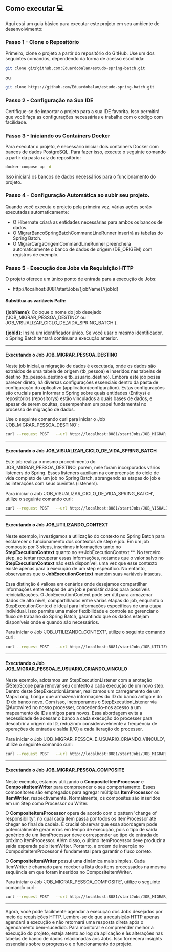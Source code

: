 ## Como executar 💻

Aqui está um guia básico para executar este projeto em seu ambiente de desenvolvimento:

### Passo 1 - Clone o Repositório

Primeiro, clone o projeto a partir do repositório do GitHub. Use um dos seguintes comandos, dependendo da forma de
acesso escolhida:

```bash
git clone git@github.com:Eduardobalan/estudo-spring-batch.git
```

ou

```bash
git clone https://github.com/Eduardobalan/estudo-spring-batch.git
```

### Passo 2 - Configuração na Sua IDE

Certifique-se de importar o projeto para a sua IDE favorita. Isso permitirá que você faça as configurações necessárias e
trabalhe com o código com facilidade.

### Passo 3 - Iniciando os Containers Docker

Para executar o projeto, é necessário iniciar dois containers Docker com bancos de dados PostgreSQL.
Para fazer isso, execute o seguinte comando a partir da pasta raiz do repositório:

```bash
docker-compose up -d
```

Isso iniciará os bancos de dados necessários para o funcionamento do projeto.

### Passo 4 - Configuração Automática ao subir seu projeto.

Quando você executa o projeto pela primeira vez, várias ações serão executadas automaticamente:

- O Hibernate criará as entidades necessárias para ambos os bancos de dados.
- O MigrarBancoSpringBatchCommandLineRunner inserirá as tabelas do Spring Batch.
- O MigrarCargaOrigemCommandLineRunner preencherá automaticamente o banco de dados de origem (DB_ORIGEM) com registros
  de exemplo.

### Passo 5 - Execução dos Jobs via Requisição HTTP

O projeto oferece um único ponto de entrada para a execução de Jobs:

- http://localhost:8081/startJobs/{jobName}/{jobId}

#### Substitua as variáveis Path:

**{jobName}**: Coloque o nome do job desejado ('JOB_MIGRAR_PESSOA_DESTINO' ou '
JOB_VISUALIZAR_CICLO_DE_VIDA_SPRING_BATCH').

**{jobId}**: Insira um identificador único. Se você usar o mesmo identificador, o Spring Batch tentará continuar a
execução anterior.
______________________________________________________________________________________________________________________

#### Executando o Job JOB_MIGRAR_PESSOA_DESTINO

Neste job inicial, a migração de dados é executada, onde os dados são extraídos de uma tabela de origem (tb_pessoa) e
inseridos nas tabelas de destino (tb_pessoa_destino e tb_usuario_destino).
Embora este job possa parecer direto, há diversas configurações essenciais dentro da pasta de configuração do
aplicativo (application/configuration).
Estas configurações são cruciais para informar o Spring sobre quais entidades (Entitys) e repositórios (repositorys)
estão vinculados a quais bases de dados, e apesar de serem ocultas, desempenham um papel fundamental no processo de
migração de dados.

Use o seguinte comando curl para iniciar o Job 'JOB_MIGRAR_PESSOA_DESTINO':

```bash
curl --request POST   --url http://localhost:8081/startJobs/JOB_MIGRAR_PESSOA_DESTINO/1 --header 'Content-Type: application/json' --data '{}'
```

______________________________________________________________________________________________________________________

#### Executando o Job JOB_VISUALIZAR_CICLO_DE_VIDA_SPRING_BATCH

Este job realiza o mesmo procedimento do JOB_MIGRAR_PESSOA_DESTINO, porém, nele foram incorporados vários listeners do
Spring.
Esses listeners auxiliam na compreensão do ciclo de vida completo de um job no Spring Batch, abrangendo as etapas do job
e as interações com seus ouvintes (listeners).

Para iniciar o Job 'JOB_VISUALIZAR_CICLO_DE_VIDA_SPRING_BATCH', utilize o seguinte comando curl:

```bash
curl --request POST   --url http://localhost:8081/startJobs/JOB_VISUALIZAR_CICLO_DE_VIDA_SPRING_BATCH/2 --header 'Content-Type: application/json' --data '{}'
```

______________________________________________________________________________________________________________________

#### Executando o Job JOB_UTILIZANDO_CONTEXT

Neste exemplo, investigamos a utilização do contexto no Spring Batch para esclarecer o funcionamento dos contextos de
step e job.
Em um job composto por 3 steps, inserimos informações tanto no **StepExecutionContext** quanto no **JobExecutionContext
**. No terceiro step,
ao tentar recuperar essas informações, notamos que o valor salvo no **StepExecutionContext** não está disponível, uma
vez que esse contexto existe apenas para a execução de um step específico.
No entanto, observamos que o **JobExecutionContext** mantém suas variáveis intactas.

Essa distinção é valiosa em cenários onde desejamos compartilhar informações entre etapas de um job e persistir dados
para possíveis reinicializações.
O JobExecutionContext pode ser útil para armazenar dados de alto nível, compartilhados entre várias etapas do job,
enquanto o StepExecutionContext é ideal para informações específicas de uma etapa individual.
Isso permite uma maior flexibilidade e controle ao gerenciar o fluxo de trabalho do Spring Batch, garantindo que os
dados estejam disponíveis onde e quando são necessários.

Para iniciar o Job 'JOB_UTILIZANDO_CONTEXT', utilize o seguinte comando curl:

```bash
curl --request POST   --url http://localhost:8081/startJobs/JOB_UTILIZANDO_CONTEXT/2 --header 'Content-Type: application/json' --data '{}'
```

______________________________________________________________________________________________________________________

#### Executando o Job JOB_MIGRAR_PESSOA_E_USUARIO_CRIANDO_VINCULO

Neste exemplo, adotamos um StepExecutionListener com a anotação @StepScope para renovar seu contexto a cada execução de
um novo step. Dentro deste StepExecutionListener, realizamos um carregamento de um Map<Long, Long> que armazena
informações do ID do banco antigo e do ID do banco novo. Com isso, incorporamos o StepExecutionListener via @Autowired
no nosso processer, concedendo-nos acesso a um mapeamento de IDs antigos para novos. Essa abordagem evita a necessidade
de acessar o banco a cada execução do processer para descobrir a origem do ID, reduzindo consideravelmente a frequência
de operações de entrada e saída (I/O) a cada iteração do processer.

Para iniciar o Job 'JOB_MIGRAR_PESSOA_E_USUARIO_CRIANDO_VINCULO', utilize o seguinte comando curl:

```bash
curl --request POST   --url http://localhost:8081/startJobs/JOB_MIGRAR_PESSOA_E_USUARIO_CRIANDO_VINCULO/55 --header 'Content-Type: application/json' --data '{}'
```

______________________________________________________________________________________________________________________

#### Executando o Job JOB_MIGRAR_PESSOA_COMPOSITE

Neste exemplo, estamos utilizando o **CompositeItemProcessor** e **CompositeItemWriter** para compreender o seu
comportamento. Esses compositores são empregados para agregar múltiplos **ItemProcessor** ou **ItemWriter**,
respectivamente. Normalmente, os composites são inseridos em um Step como Processor ou Writer.

O **CompositeItemProcessor** opera de acordo com o pattern 'change of responsibility', no qual cada item passa por todos
os ItemProcessor até chegar ao final da cadeia.
É crucial observar que essa abordagem pode potencialmente gerar erros em tempo de execução, pois o tipo de saída
genérico de um ItemProcessor deve corresponder ao tipo de entrada do próximo ItemProcessor. Além disso, o último
ItemProcessor deve produzir a saída esperada pelo ItemWriter. Portanto, a ordem de inserção no CompositeItemProcessor é 
fundamental para garantir o fluxo correto.

O **CompositeItemWriter** possui uma dinâmica mais simples. Cada ItemWriter é chamado para receber a lista
dos itens processados na mesma sequência em que foram inseridos no CompositeItemWriter.

Para iniciar o Job 'JOB_MIGRAR_PESSOA_COMPOSITE', utilize o seguinte comando curl:

```bash
curl --request POST   --url http://localhost:8081/startJobs/JOB_MIGRAR_PESSOA_COMPOSITE/100 --header 'Content-Type: application/json' --data '{}'
```

______________________________________________________________________________________________________________________


Agora, você pode facilmente agendar a execução dos Jobs desejados por meio de requisições HTTP.
Lembre-se de que a requisição HTTP apenas agendará a execução e não retornará uma resposta direta após o agendamento
bem-sucedido.
Para monitorar e compreender melhor a execução do projeto, esteja atento ao log da aplicação e às alterações nas tabelas
de banco de dados relacionadas aos Jobs.
Isso fornecerá insights essenciais sobre o progresso e o funcionamento do projeto.